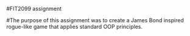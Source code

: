 #FIT2099 assignment

#The purpose of this assignment was to create a James Bond inspired rogue-like game that applies standard OOP principles.


